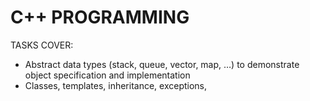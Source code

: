 # C++ PROGRAMMING 

TASKS COVER:

* Abstract data types (stack, queue, vector, map, …) to demonstrate object specification and implementation
* Classes, templates, inheritance, exceptions,

